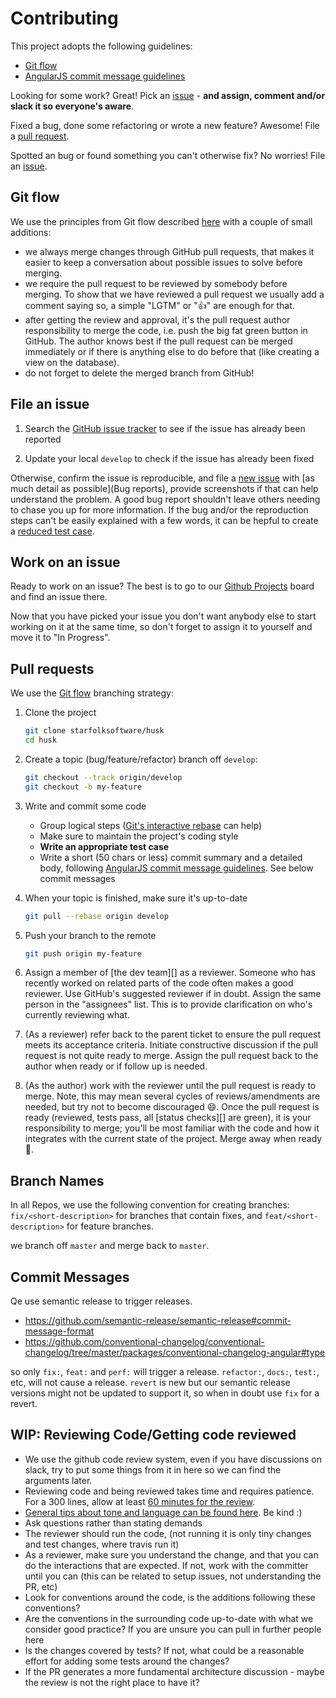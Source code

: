 # Contributing
This project adopts the following guidelines:

* [Git flow][]
* [AngularJS commit message guidelines][]

[Git flow]: #git-flow
[AngularJS commit message guidelines]: https://github.com/angular/angular.js/blob/master/CONTRIBUTING.md#-git-commit-guidelines

Looking for some work? Great! Pick an [issue](#work-on-an-issue) - **and assign, comment and/or slack it so everyone's aware**.

Fixed a bug, done some refactoring or wrote a new feature? Awesome! File a
[pull request](#pull-requests).

Spotted an bug or found something you can't otherwise fix? No worries! File an
[issue](#file-an-issue).


## Git flow

We use the principles from Git flow described [here][Git flow source] with a couple of small
additions: 

- we always merge changes through GitHub pull requests, that makes it easier
to keep a conversation about possible issues to solve before merging.
- we require the pull request to be reviewed by somebody
before merging. To show that we have reviewed a pull request we usually add a
comment saying so, a simple "LGTM" or ":+1:" are enough for that.
- after getting the review and approval, it's the pull request author responsibility to
merge the code, i.e. push the big fat green button in GitHub. The author knows
best if the pull request can be merged immediately or if there is anything else
to do before that (like creating a view on the database). 
- do not forget to delete the merged branch from GitHub!

[Git flow source]: http://nvie.com/posts/a-successful-git-branching-model/

## File an issue

1. Search the [GitHub issue tracker][] to see if the issue has already been
   reported

2. Update your local `develop` to check if the issue has already been fixed

Otherwise, confirm the issue is reproducible, and file a [new issue][] with
[as much detail as possible](Bug reports), provide screenshots if that can help understand
the problem. A good bug report shouldn't leave others needing to chase you up
for more information. If the bug and/or the reproduction steps can't be easily
explained with a few words, it can be hepful to create a [reduced test case][].

[Bug reports]: https://github.com/necolas/issue-guidelines/blob/master/CONTRIBUTING.md#bug-reports
[GitHub issue tracker]: https://github.com/starfolksoftware/husk
[reduced test case]: http://css-tricks.com/reduced-test-cases
[new issue]: https://github.com/starfolksoftware/husk

## Work on an issue

Ready to work on an issue? The best is to go to our [Github Projects][] board and find an issue there.

Now that you have picked your issue you don't want anybody else to start working on
it at the same time, so don't forget to assign it to yourself and move it to "In Progress".

[Github Projects]: https://github.com/starfolksoftware/husk/projects/

## Pull requests

We use the [Git flow][] branching strategy:

1. Clone the project

    ```bash
    git clone starfolksoftware/husk
    cd husk
    ```

2. Create a topic (bug/feature/refactor) branch off `develop`:

    ```bash
    git checkout --track origin/develop
    git checkout -b my-feature
    ```

3. Write and commit some code

    * Group logical steps ([Git's interactive rebase][] can help)
    * Make sure to maintain the project's coding style
    * **Write an appropriate test case**
    * Write a short (50 chars or less) commit summary and a detailed body,
    following [AngularJS commit message guidelines][]. See below commit messages

[Standard]: http://standardjs.com/rules.html
[Git's interactive rebase]: https://help.github.com/articles/about-git-rebase/

4. When your topic is finished, make sure it's up-to-date

    ```bash
    git pull --rebase origin develop
    ```

5. Push your branch to the remote

    ```bash
    git push origin my-feature
    ```

7. Assign a member of [the dev team][] as a reviewer. Someone who has recently worked on related parts of the code often makes a good reviewer. Use GitHub's suggested reviewer if in doubt. Assign the same person in the "assignees" list. This is to provide clarification on who's currently reviewing what.

8. (As a reviewer) refer back to the parent ticket to ensure the pull request meets its acceptance criteria. Initiate constructive discussion if the pull request is not quite ready to merge. Assign the pull request back to the author when ready or if follow up is needed.

9. (As the author) work with the reviewer until the pull request is ready to merge. Note, this may mean several cycles of reviews/amendments are needed, but try not to become discouraged 😄. Once the pull request is ready (reviewed, tests pass, all [status checks][] are green), it is your responsibility to merge; you'll be most familiar with the code and how it integrates with the current state of the project. Merge away when ready 🎉.

## Branch Names

In all Repos, we use the following convention for creating branches: 
`fix/<short-description>` for branches that contain fixes, and `feat/<short-description>`
for feature branches.

we branch off `master` and merge back to `master`.


## Commit Messages

Qe use semantic release to trigger releases. 

- https://github.com/semantic-release/semantic-release#commit-message-format
- https://github.com/conventional-changelog/conventional-changelog/tree/master/packages/conventional-changelog-angular#type

so only `fix:`, `feat:` and `perf:` will trigger a release. `refactor:`, `docs:`, `test:`, etc, will not cause a release. `revert` is new but our semantic release versions might not be updated to support it, so when in doubt use `fix` for a revert.

## WIP: Reviewing Code/Getting code reviewed
- We use the github code review system, even if you have discussions on slack, try to put some things from it in here so we can find the arguments later.
- Reviewing code and being reviewed takes time and requires patience. For a 300 lines, allow at least [60 minutes for the review](https://smartbear.com/learn/code-review/best-practices-for-peer-code-review/). 
- [General tips about tone and language can be found here](https://github.com/thoughtbot/guides/tree/master/code-review). Be kind :)
- Ask questions rather than stating demands
- The reviewer should run the code, (not running it is only tiny changes and test changes, where travis run it)
- As a reviewer, make sure you understand the change, and that you can do the interactions that are expected. If not, work with the committer until you can (this can be related to setup issues, not understanding the PR, etc)
- Look for conventions around the code, is the additions following these conventions?
- Are the conventions in the surrounding code up-to-date with what we consider good practice? If you are unsure you can pull in further people here
- Is the changes covered by tests? If not, what could be a reasonable effort for adding some tests around the changes?
- If the PR generates a more fundamental architecture discussion - maybe the review is not the right place to have it?